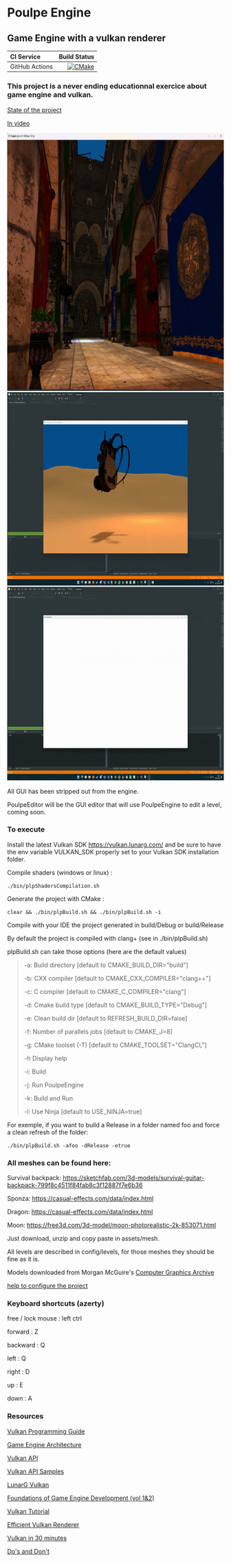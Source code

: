 # Poulpe Engine
## Game Engine with a vulkan renderer

| **CI Service** | Build Status |
|:---------------|-------------:|
| GitHub Actions | [![CMake](https://github.com/galliume/poulpeEngine/actions/workflows/cmake.yml/badge.svg?branch=main)](https://github.com/galliume/poulpeEngine/actions/workflows/cmake.yml)


### This project is a never ending educationnal exercice about game engine and vulkan.

[State of the project](https://github.com/users/galliume/projects/4/views/1)

[In video](https://www.youtube.com/watch?v=C7p9z6LhAig&list=PL4-Os8BWDCPmZt5HvJrSo6QDHkD9J4fJF)

<img src="https://github.com/galliume/poulpeEngine/blob/main/screenshots/engine.jpg" width="800" height="600">
<img src="https://github.com/galliume/poulpeEngine/blob/main/screenshots/anim.gif" width="800" height="450">
<img src="https://github.com/galliume/poulpeEngine/blob/main/screenshots/asyncload.gif" width="800" height="450">

All GUI has been stripped out from the engine.

PoulpeEditor will be the GUI editor that will use PoulpeEngine to edit a level, coming soon.

### To execute 

Install the latest Vulkan SDK https://vulkan.lunarg.com/ and be sure to have the env variable VULKAN_SDK properly set to your Vulkan SDK installation folder.

Compile shaders (windows or linux) : 
```
./bin/plpShadersCompilation.sh
```	

Generate the project with CMake :

```
clear && ./bin/plpBuild.sh && ./bin/plpBuild.sh -i
```

Compile with your IDE the project generated in build/Debug or build/Release

By default the project is compiled with clang+ (see in ./bin/plpBuild.sh)

plpBuild.sh can take those options (here are the default values)

>-a: Build directory [default to CMAKE_BUILD_DIR="build"]
>
>-b: CXX compiler [default to CMAKE_CXX_COMPILER="clang++"]
>
>-c: C compiler [default to CMAKE_C_COMPILER="clang"]
>
>-d: Cmake build type [default to CMAKE_BUILD_TYPE="Debug"]
>
>-e: Clean build dir [default to REFRESH_BUILD_DIR=false]
>
>-f: Number of parallels jobs [default to CMAKE_J=8]
>
>-g: CMake toolset (-T) [default to CMAKE_TOOLSET="ClangCL"]
>
>-h Display help	
>
>-i: Build
>
>-j: Run PoulpeEngine
>
>-k: Build and Run
>
>-l: Use Ninja [default to USE_NINJA=true]

For exemple, if you want to build a Release in a folder named foo and force a clean refresh of the folder:

```
./bin/plpBuild.sh -afoo -dRelease -etrue
```

### All meshes can be found here:

Survival backpack: https://sketchfab.com/3d-models/survival-guitar-backpack-799f8c4511f84fab8c3f12887f7e6b36

Sponza: https://casual-effects.com/data/index.html

Dragon: https://casual-effects.com/data/index.html

Moon: https://free3d.com/3d-model/moon-photorealistic-2k-853071.html

Just download, unzip and copy paste in assets/mesh.

All levels are described in config/levels, for those meshes they should be fine as it is.

Models downloaded from Morgan McGuire's [Computer Graphics Archive](https://casual-effects.com/data)

[help to configure the project](https://github.com/galliume/poulpeEngine/wiki/Env-config)

### Keyboard shortcuts (azerty)

free / lock mouse : left ctrl

forward : Z 

backward : Q

left : Q

right : D

up : E

down : A

### Resources

[Vulkan Programming Guide](https://www.amazon.fr/Vulkan-Programming-Guide-Official-Learning/dp/0134464540/)

[Game Engine Architecture](https://www.amazon.fr/Engine-Architecture-Third-Jason-Gregory/dp/1138035459/)

[Vulkan API](https://www.khronos.org/registry/vulkan/specs/1.2-extensions/html/index.html)

[Vulkan API Samples](https://github.com/LunarG/VulkanSamples/tree/master/API-Samples)

[LunarG Vulkan](https://vulkan.lunarg.com/doc/sdk/1.2.162.1/linux/tutorial/html/00-intro.html)

[Foundations of Game Engine Development (vol 1&2)](https://foundationsofgameenginedev.com/)

[Vulkan Tutorial](https://vulkan-tutorial.com/)

[Efficient Vulkan Renderer](https://zeux.io/2020/02/27/writing-an-efficient-vulkan-renderer/)

[Vulkan in 30 minutes](https://renderdoc.org/vulkan-in-30-minutes.html)

[Do's and Don't](https://developer.nvidia.com/blog/vulkan-dos-donts/)
